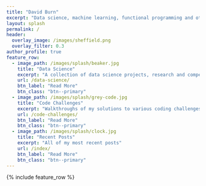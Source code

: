 ```yaml
---
title: "David Burn"
excerpt: "Data science, machine learning, functional programming and other projects"
layout: splash
permalink: /
header:
  overlay_image: /images/sheffield.png
  overlay_filter: 0.3
author_profile: true
feature_row:
  - image_path: /images/splash/beaker.jpg
    title: "Data Science"
    excerpt: "A collection of data science projects, research and competition entries"
    url: /data-science/
    btn_label: "Read More"
    btn_class: "btn--primary"
  - image_path: /images/splash/grey-code.jpg
    title: "Code Challenges"
    excerpt: "Walkthroughs of my solutions to various coding challenges"
    url: /code-challenges/
    btn_label: "Read More"
    btn_class: "btn--primary"
  - image_path: /images/splash/clock.jpg
    title: "Recent Posts"
    excerpt: "All of my most recent posts"
    url: /index/
    btn_label: "Read More"
    btn_class: "btn--primary"
---
```


{% include feature_row %}


